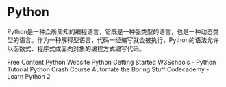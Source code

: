 <DedicatedRoadmap
  href='/python'
  title='Python Roadmap'
  description='Click to check the detailed Python Roadmap.'
/>

# Python

Python是一种众所周知的编程语言，它既是一种强类型的语言，也是一种动态类型的语言。作为一种解释型语言，代码一经编写就会被执行，Python的语法允许以函数式、程序式或面向对象的编程方式编写代码。

<ResourceGroupTitle>Free Content</ResourceGroupTitle>
<BadgeLink colorScheme='blue' badgeText='Python Website' href='https://www.python.org/'>Python Website</BadgeLink>
<BadgeLink colorScheme='blue' badgeText='Read' href='https://www.python.org/about/gettingstarted/'>Python Getting Started</BadgeLink>
<BadgeLink badgeText='Course' colorScheme='green' href='https://www.w3schools.com/python/'>W3Schools - Python Tutorial </BadgeLink>
<BadgeLink badgeText='Course' colorScheme='green' href='https://ehmatthes.github.io/pcc/'>Python Crash Course</BadgeLink>
<BadgeLink colorScheme='blue' badgeText='Read' href='https://automatetheboringstuff.com/'>Automate the Boring Stuff</BadgeLink>
<BadgeLink badgeText='Course' colorScheme='green' href='https://www.codecademy.com/learn/learn-python'>Codecademy - Learn Python 2</BadgeLink>
